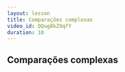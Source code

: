 ```yaml
---
layout: lesson
title: Comparações complexas
video_id: QQug8kZ9qfY
duration: 10
---
```


## Comparações complexas
